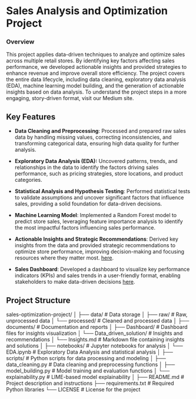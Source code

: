 
# **Sales Analysis and Optimization Project**

### **Overview**
This project applies data-driven techniques to analyze and optimize sales across multiple retail stores. By identifying key factors affecting sales performance, we developed actionable insights and provided strategies to enhance revenue and improve overall store efficiency. The project covers the entire data lifecycle, including data cleaning, exploratory data analysis (EDA), machine learning model building, and the generation of actionable insights based on data analysis.
To understand the project steps in a more engaging, story-driven format, visit our Medium site.

## Key Features

- **Data Cleaning and Preprocessing**: Processed and prepared raw sales data by handling missing values, correcting inconsistencies, and transforming categorical data, ensuring high data quality for further analysis.
  
- **Exploratory Data Analysis (EDA):** Uncovered patterns, trends, and relationships in the data to identify the factors driving sales performance, such as pricing strategies, store locations, and product categories.

- **Statistical Analysis and Hypothesis Testing**: Performed statistical tests to validate assumptions and uncover significant factors that influence sales, providing a solid foundation for data-driven decisions.
- **Machine Learning Model**: Implemented a Random Forest model to predict store sales, leveraging feature importance analysis to identify the most impactful factors influencing sales performance.

- **Actionable Insights and Strategic Recommendations**: Derived key insights from the data and provided strategic recommendations to optimize store performance, improving decision-making and focusing resources where they matter most. [here](documents/Data_driven_solution/Insights.md).

- **Sales Dashboard**: Developed a dashboard to visualize key performance indicators (KPIs) and sales trends in a user-friendly format, enabling stakeholders to make data-driven decisions [here](documents/Dashboard/sales_dashbored.png).
  
## Project Structure
sales-optimization-project/
│
├── data/                           # Data storage
│   ├── raw/                        # Raw, unprocessed data
│   └── processed/                  # Cleaned and processed data
│
├── documents/                      # Documentation and reports
│   ├── Dashboard/                  # Dashboard files for insights visualization
│   └── Data_driven_solution/       # Insights and recommendations
│       └── Insights.md             # Markdown file containing insights and solutions
│
├── notebooks/                      # Jupyter notebooks for analysis
│   └── EDA.ipynb                   # Exploratory Data Analysis and statistical analysis
│
├── scripts/                        # Python scripts for data processing and modeling
│   ├── data_cleaning.py            # Data cleaning and preprocessing functions
│   ├── model_building.py           # Model training and evaluation functions
│   └── explainability.py           # LIME-based model explainability
│
├── README.md                       # Project description and instructions
├── requirements.txt                # Required Python libraries
└── LICENSE                         # License for the project




